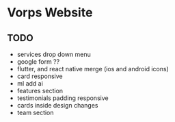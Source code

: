 # Vorps Website
## TODO
  - services drop down menu 
  - google form ??
  - flutter, and react native merge (ios and android icons)
  - card responsive 
  - ml add ai
  - features section
  - testimonials padding responsive
  - cards inside design changes
  - team section